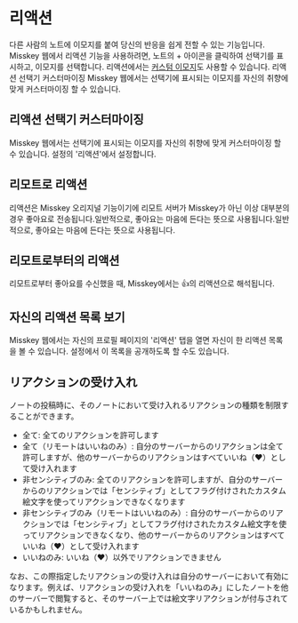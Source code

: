 # 리액션

다른 사람의 노트에 이모지를 붙여 당신의 반응을 쉽게 전할 수 있는 기능입니다. Misskey 웹에서 리액션 기능을 사용하려면, 노트의 + 아이콘을 클릭하여 선택기를 표시하고, 이모지를 선택합니다. 리액션에서는 [커스텀 이모지](./custom-emoji.md)도 사용할 수 있습니다. 리액션 선택기 커스터마이징 Misskey 웹에서는 선택기에 표시되는 이모지를 자신의 취향에 맞게 커스터마이징 할 수 있습니다.

## 리액션 선택기 커스터마이징

Misskey 웹에서는 선택기에 표시되는 이모지를 자신의 취향에 맞게 커스터마이징 할 수 있습니다.
설정의 '리액션'에서 설정합니다.

## 리모트로 리액션

리액션은 Misskey 오리지널 기능이기에 리모트 서버가 Misskey가 아닌 이상 대부분의 경우 좋아요로 전송됩니다.일반적으로, 좋아요는 마음에 든다는 뜻으로 사용됩니다.일반적으로, 좋아요는 마음에 든다는 뜻으로 사용됩니다.

## 리모트로부터의 리액션

리모트로부터 좋아요를 수신했을 때, Misskey에서는 👍의 리액션으로 해석됩니다.

## 자신의 리액션 목록 보기

Misskey 웹에서는 자신의 프로필 페이지의 '리액션' 탭을 열면 자신이 한 리액션 목록을 볼 수 있습니다.
설정에서 이 목록을 공개하도록 할 수도 있습니다.

## リアクションの受け入れ

ノートの投稿時に、そのノートにおいて受け入れるリアクションの種類を制限することができます。

- 全て: 全てのリアクションを許可します
- 全て（リモートはいいねのみ）: 自分のサーバーからのリアクションは全て許可しますが、他のサーバーからのリアクションはすべていいね（❤）として受け入れます
- 非センシティブのみ: 全てのリアクションを許可しますが、自分のサーバーからのリアクションでは「センシティブ」としてフラグ付けされたカスタム絵文字を使ってリアクションできなくなります
- 非センシティブのみ（リモートはいいねのみ）: 自分のサーバーからのリアクションでは「センシティブ」としてフラグ付けされたカスタム絵文字を使ってリアクションできなくなり、他のサーバーからのリアクションはすべていいね（❤）として受け入れます
- いいねのみ: いいね（❤）以外でリアクションできません

なお、この際指定したリアクションの受け入れは自分のサーバーにおいて有効になります。例えば、リアクションの受け入れを「いいねのみ」にしたノートを他のサーバーで閲覧すると、そのサーバー上では絵文字リアクションが付与されているかもしれません。
